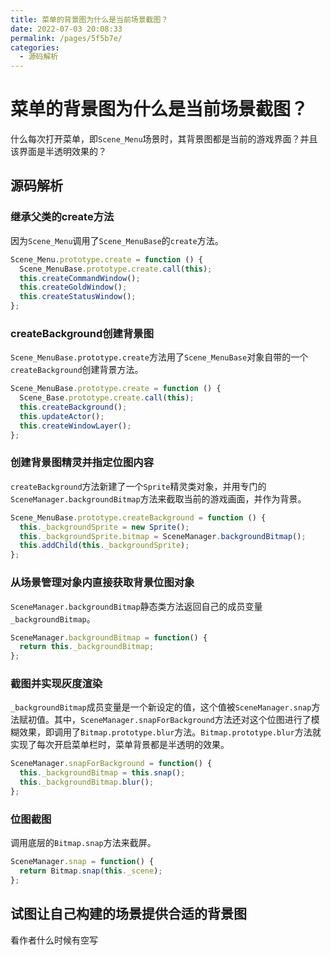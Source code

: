```yaml
---
title: 菜单的背景图为什么是当前场景截图？
date: 2022-07-03 20:08:33
permalink: /pages/5f5b7e/
categories: 
  - 源码解析
---
```




# 菜单的背景图为什么是当前场景截图？
什么每次打开菜单，即`Scene_Menu`场景时，其背景图都是当前的游戏界面？并且该界面是半透明效果的？


## 源码解析

### 继承父类的create方法
因为`Scene_Menu`调用了`Scene_MenuBase`的`create`方法。
``` js {2}
Scene_Menu.prototype.create = function () {
  Scene_MenuBase.prototype.create.call(this);
  this.createCommandWindow();
  this.createGoldWindow();
  this.createStatusWindow();
};
```





### createBackground创建背景图
`Scene_MenuBase.prototype.create`方法用了`Scene_MenuBase`对象自带的一个`createBackground`创建背景方法。
``` js {3}
Scene_MenuBase.prototype.create = function () {
  Scene_Base.prototype.create.call(this);
  this.createBackground();
  this.updateActor();
  this.createWindowLayer();
};
```


### 创建背景图精灵并指定位图内容
`createBackground`方法新建了一个`Sprite`精灵类对象，并用专门的`SceneManager.backgroundBitmap`方法来截取当前的游戏画面，并作为背景。
``` js {3}
Scene_MenuBase.prototype.createBackground = function () {
  this._backgroundSprite = new Sprite();
  this._backgroundSprite.bitmap = SceneManager.backgroundBitmap();
  this.addChild(this._backgroundSprite);
};
```





### 从场景管理对象内直接获取背景位图对象
`SceneManager.backgroundBitmap`静态类方法返回自己的成员变量`_backgroundBitmap`。
``` js {2}
SceneManager.backgroundBitmap = function() {
  return this._backgroundBitmap;
};
```




### 截图并实现灰度渲染
`_backgroundBitmap`成员变量是一个新设定的值，这个值被`SceneManager.snap`方法赋初值。其中，`SceneManager.snapForBackground`方法还对这个位图进行了模糊效果，即调用了`Bitmap.prototype.blur`方法。`Bitmap.prototype.blur`方法就实现了每次开启菜单栏时，菜单背景都是半透明的效果。
``` js {2-3}
SceneManager.snapForBackground = function() {
  this._backgroundBitmap = this.snap();
  this._backgroundBitmap.blur();
};
```





### 位图截图
调用底层的`Bitmap.snap`方法来截屏。
``` js {2}
SceneManager.snap = function() {
  return Bitmap.snap(this._scene);
};
```




## 试图让自己构建的场景提供合适的背景图
<!-- TODO -->
看作者什么时候有空写



